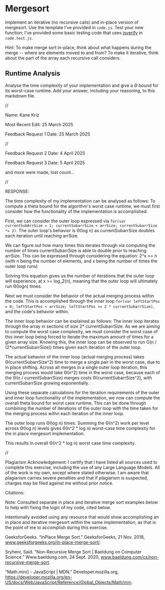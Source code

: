 # Mergesort

Implement an iterative (no recursive calls) and in-place version of mergesort.
Use the template I've provided in `code.js`. Test your new function; I've
provided some basic testing code that uses
[jsverify](https://jsverify.github.io/) in `code.test.js`.

Hint: To make merge sort in-place, think about what happens during the merge --
where are elements moved to and from? To make it iterative, think about the
part of the array each recursive call considers.

## Runtime Analysis

Analyse the time complexity of your implementation and give a $\Theta$ bound for
its worst-case runtime. Add your answer, including your reasoning, to this
markdown file.


//


Name: Kane Kriz

Most Recent Edit: 25 March 2025

Feedback Request 1 Date: 25 March 2025


//


Feedback Request 2 Date: 4 April 2025

Feedback Request 3 Date: 5 April 2025

and more were made, lost count...


//


RESPONSE:

The time complexity of my implementation can be analysed as follows:
To compute a theta bound for the algorithm's worst case runtime, we must first consider how the functionality of the implementation is accomplished.

First, we can consider the outer loop expressed via `for(var currentSubArrSize = 1; currentSubarrSize < arrSize; currentSubarrSize *= 2)`.
The outer loop's behavior is Θ(log n) as currentSubarrSize doubles each iteration until reaching arrSize.

We can figure out how many times this iterates through via computing the number of times currentSubarrSize is able to double prior to reaching arrSize.
This can be expressed through considering the equation: 
2^x >= n
(with n being the number of elements, and x being the number of times the outer loop runs)

Solving this equation gives us the number of iterations that the outer loop will experience, at x >= log_2(n), meaning that the outer loop will ultimately run Θ(logn) times.

Next we must consider the behavior of the actual merging process within the code.
This is accomplished through the inner loop `for(var leftStartPos = 0; leftStartPos < arrSize; leftStartPos += 2 * currentSubarrSize)`, and the code's behavior within.

The inner loop behavior can be explained as follows:
The inner loop iterates through the array in sections of size 2* currentSubarrSize.
As we are aiming to compute the worst case complexity, we must consider the worst case of this inner loop being forced to iterate the maximum amount of times for a given array size.
Knowing this, the inner loop can be observed to run O(n / (2*currentSubarrSize)) times given each iteration of the outer loop.

The actual behavior of the inner loop (actual merging process) takes Θ(currentSubarrSize^2) time to merge a single pair in the worst case, due to in place shifting.
Across all merges in a single outer loop iteration, this merging process would take Θ(n^2) time in the worst case, because each of the Θ(n / currentSubarrSize) merges costs Θ(currentSubarrSize^2), with currentSubarrSize growing exponentially.

Using these separate calculations for the iteration requirements of the outer and inner loop functionality of the implementation, we now can compute the overall theta bound for worst case runtime.
This can be done through combining the number of iterations of the outer loop with the time taken for the merging process withn each iteration of the inner loop.

The outer loop runs Θ(log n) times. 
Summing the Θ(n^2) work per level across Θ(log n) levels gives Θ(n^2 * log n) worst-case time complexity for the in place mergesort implementation.

This results in overall Θ(n^2 * log n) worst case time complexity.


//


Plagiarism Acknowledgement: I certify that I have listed all sources used to complete this exercise, including the use of any Large Language Models. All of the work is my own, except where stated otherwise. I am aware that plagiarism carries severe penalties and that if plagiarism is suspected, charges may be filed against me without prior notice.


Citations:

Note: Consulted separate in place and iterative merge sort examples below to help with fixing the logic of my code, cited below.

Intentionally avoided using any resource that would show accomplishing an in place and iterative mergesort within the same implementation, as that is the point of me to accomplish during this exercise.

GeeksforGeeks. “InPlace Merge Sort.” GeeksforGeeks, 21 Nov. 2018, www.geeksforgeeks.org/in-place-merge-sort/.

Sryheni, Said. “Non-Recursive Merge Sort | Baeldung on Computer Science.” Www.baeldung.com, 24 Sept. 2020, www.baeldung.com/cs/non-recursive-merge-sort.

“Math.min() - JavaScript | MDN.” Developer.mozilla.org, https://developer.mozilla.org/en-US/docs/Web/JavaScript/Reference/Global_Objects/Math/min.
